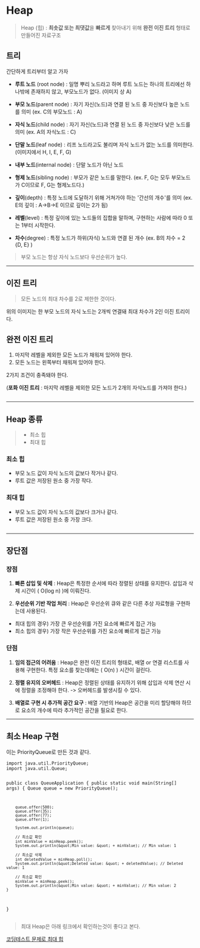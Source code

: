 <h1 id="heap">Heap</h1>
<blockquote>
<p>Heap (힙) : <strong>최솟값 또는 최댓값</strong>을 <strong>빠르게</strong> 찾아내기 위해 <strong>완전 이진 트리</strong> 형태로 만들어진 자료구조</p>
</blockquote>
<h2 id="트리">트리</h2>
<p>간단하게 트리부터 알고 가자
<img alt="" src="https://velog.velcdn.com/images/jojehuni_9759/post/d40b14d7-521c-40bd-8090-5d0de2b404de/image.png" /></p>
<ul>
<li><p><strong>루트 노드</strong> (root node) : 일명 뿌리 노드라고 하며 루트 노드는 하나의 트리에선 하나밖에 존재하지 않고, 부모노드가 없다. (이미지 상 A)</p>
</li>
<li><p><strong>부모 노드</strong>(parent node) : 자기 자신(노드)과 연결 된 노드 중 자신보다 높은 노드를 의미 (ex. C의 부모노드 : A)</p>
</li>
<li><p><strong>자식 노드</strong>(child node) : 자기 자신(노드)과 연결 된 노드 중 자신보다 낮은 노드를 의미 (ex. A의 자식노드 : C)</p>
</li>
<li><p><strong>단말 노드</strong>(leaf node) : 리프 노드라고도 불리며 자식 노드가 없는 노드를 의미한다. (이미지에서 H, I, E, F, G)</p>
</li>
<li><p><strong>내부 노드</strong>(internal node) : 단말 노드가 아닌 노드</p>
</li>
<li><p><strong>형제 노드</strong>(sibling node) : 부모가 같은 노드를 말한다. (ex. F, G는 모두 부모노드가 C이므로 F, G는 형제노드다.)</p>
</li>
<li><p><strong>깊이</strong>(depth) : 특정 노드에 도달하기 위해 거쳐가야 하는 '간선의 개수'를 의미 (ex. E의 깊이 : A→B→E 이므로 깊이는 2가 됨)</p>
</li>
<li><p><strong>레벨</strong>(level) : 특정 깊이에 있는 노드들의 집합을 말하며, 구현하는 사람에 따라 0 또는 1부터 시작한다.</p>
</li>
<li><p><strong>차수</strong>(degree) : 특정 노드가 하위(자식) 노드와 연결 된 개수 (ex. B의 차수 = 2 {D, E} )</p>
</li>
</ul>
<blockquote>
<p>부모 노드는 항상 자식 노드보다 우선순위가 높다.</p>
</blockquote>
<hr />
<h2 id="이진-트리">이진 트리</h2>
<blockquote>
<p>모든 노드의 최대 차수를 2로 제한한 것이다.</p>
</blockquote>
<p>위의 이미지는 한 부모 노드의 자식 노드는 2개씩 연결돼 최대 차수가 2인 이진 트리이다.</p>
<h2 id="완전-이진-트리">완전 이진 트리</h2>
<ol>
<li>마지막 레벨을 제외한 모든 노드가 채워져 있어야 한다.</li>
<li>모든 노드는 왼쪽부터 채워져 있어야 한다.</li>
</ol>
<p>2가지 조건이 충족돼야 한다.</p>
<p>(<strong>포화 이진 트리</strong> : 마지막 레벨을 제외한 모든 노드가 2개의 자식노드를 가져야 한다.)</p>
<p><img alt="" src="https://velog.velcdn.com/images/jojehuni_9759/post/47816502-3756-42bf-9d8e-6a68ae34ce61/image.png" /></p>
<hr />
<h2 id="heap-종류">Heap 종류</h2>
<blockquote>
<ul>
<li>최소 힙</li>
<li>최대 힙</li>
</ul>
</blockquote>
<h3 id="최소-힙">최소 힙</h3>
<ul>
<li>부모 노드 값이 자식 노드의 값보다 작거나 같다.</li>
<li>루트 값은 저장된 원소 중 가장 작다.</li>
</ul>
<h3 id="최대-힙">최대 힙</h3>
<ul>
<li>부모 노드 값이 자식 노드의 값보다 크거나 같다.</li>
<li>루트 값은 저장된 원소 중 가장 크다.</li>
</ul>
<p><img alt="" src="https://velog.velcdn.com/images/jojehuni_9759/post/9213fde9-c760-44a2-9102-740b2886bae6/image.png" /></p>
<hr />
<h2 id="장단점">장단점</h2>
<h3 id="장점">장점</h3>
<ol>
<li><p><strong>빠른 삽입 및 삭제</strong> : Heap은 특정한 순서에 따라 정렬된 상태를 유지한다.
삽입과 삭제 시간이 ( O(log n) )에 이뤄진다.</p>
</li>
<li><p><strong>우선순위 기반 작업 처리</strong> : Heap은 우선순위 큐와 같은 다른 추상 자료형을 구현하는데 사용된다.</p>
</li>
</ol>
<ul>
<li>최대 힙의 경우) 가장 큰 우선순위를 가진 요소에 빠르게 접근 가능</li>
<li>최소 힙의 경우) 가장 작은 우선순위를 가진 요소에 빠르게 접근 가능</li>
</ul>
<h3 id="단점">단점</h3>
<ol>
<li><p><strong>임의 접근의 어려움</strong> : Heap은 완전 이진 트리의 형태로, 배열 or 연결 리스트를 사용해 구현한다. 특정 요소를 찾는데에는 ( O(n) ) 시간이 걸린다.</p>
</li>
<li><p><strong>정렬 유지의 오버헤드</strong> : Heap은 정렬된 상태를 유지하기 위해 삽입과 삭제 연산 시에 정렬을 조정해야 한다. -&gt; 오버헤드를 발생시킬 수 있다.</p>
</li>
<li><p><strong>배열로 구현 시 추가적 공간 요구</strong> : 배열 기반의 Heap은 공간을 미리 할당해야 하므로 요소의 개수에 따라 추가적인 공간을 필요로 한다.</p>
</li>
</ol>
<hr />
<h2 id="최소-heap-구현">최소 Heap 구현</h2>
<p>이는 PriorityQueue로 만든 것과 같다.</p>
<pre><code class="language-java">import java.util.PriorityQueue;
import java.util.Queue;

public class QueueApplication {
    public static void main(String[] args) {
        Queue queue = new PriorityQueue();

        queue.offer(500);
        queue.offer(35);
        queue.offer(77);
        queue.offer(1);

        System.out.println(queue);

        // 최소값 확인
        int minValue = minHeap.peek();
        System.out.println(&quot;Min value: &quot; + minValue); // Min value: 1

        // 최소값 삭제
        int deletedValue = minHeap.poll();
        System.out.println(&quot;Deleted value: &quot; + deletedValue); // Deleted value: 1

        // 최소값 확인
        minValue = minHeap.peek();
        System.out.println(&quot;Min value: &quot; + minValue); // Min value: 2
    }
}</code></pre>
<blockquote>
<p>최대 Heap은 아래 링크에서 확인하는것이 좋다고 본다.</p>
</blockquote>
<p><a href="https://velog.io/@jojehuni_9759/Java-%ED%94%84%EB%A1%9C%EA%B7%B8%EB%9E%98%EB%A8%B8%EC%8A%A442587-%ED%94%84%EB%A1%9C%EC%84%B8%EC%8A%A4">코딩테스트 문제로 최대 힙</a></p>
